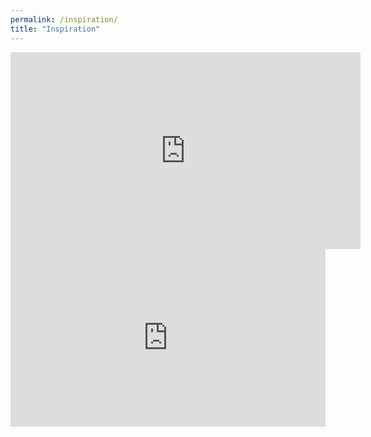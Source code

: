 ```yaml
---
permalink: /inspiration/
title: "Inspiration"
---
```


<iframe width="560" height="315" src="https://www.youtube.com/embed/sXpbONjV1Jc" title="YouTube video player" frameborder="0" allow="accelerometer; autoplay; clipboard-write; encrypted-media; gyroscope; picture-in-picture" allowfullscreen></iframe>

<br>

<div style="max-width:854px"><div style="position:relative;height:0;padding-bottom:56.25%"><iframe src="https://embed.ted.com/talks/lang/en/sir_ken_robinson_do_schools_kill_creativity" width="854" height="480" style="position:absolute;left:0;top:0;width:100%;height:100%" frameborder="0" scrolling="no" allowfullscreen></iframe></div></div>

